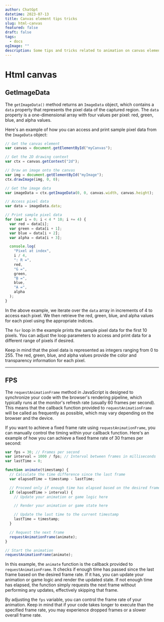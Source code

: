 ```yaml
---
author: ChatGpt
datetime: 2023-07-13
title: Canvas element tips tricks
slug: html-canvas
featured: false
draft: false
tags:
  - docs
ogImage: ""
description: Some tips and tricks related to animation on canvas element
---
```


# Html canvas

## GetImageData

The `getImageData()` method returns an `ImageData` object, which contains a `data` property that represents the pixel data of the captured region. The `data` property is a one-dimensional array with four values per pixel: red, green, blue, and alpha values.

Here's an example of how you can access and print sample pixel data from the `ImageData` object:

```javascript
// Get the canvas element
var canvas = document.getElementById("myCanvas");

// Get the 2D drawing context
var ctx = canvas.getContext("2d");

// Draw an image onto the canvas
var img = document.getElementById("myImage");
ctx.drawImage(img, 0, 0);

// Get the image data
var imageData = ctx.getImageData(0, 0, canvas.width, canvas.height);

// Access pixel data
var data = imageData.data;

// Print sample pixel data
for (var i = 0; i < 4 * 10; i += 4) {
  var red = data[i];
  var green = data[i + 1];
  var blue = data[i + 2];
  var alpha = data[i + 3];

  console.log(
    "Pixel at index",
    i / 4,
    ": R =",
    red,
    "G =",
    green,
    "B =",
    blue,
    "A =",
    alpha
  );
}
```

In the above example, we iterate over the `data` array in increments of 4 to access each pixel. We then retrieve the red, green, blue, and alpha values for each pixel using the appropriate indices.

The `for` loop in the example prints the sample pixel data for the first 10 pixels. You can adjust the loop parameters to access and print data for a different range of pixels if desired.

Keep in mind that the pixel data is represented as integers ranging from 0 to 255. The red, green, blue, and alpha values provide the color and transparency information for each pixel.

<hr/>

## FPS

The `requestAnimationFrame` method in JavaScript is designed to synchronize your code with the browser's rendering pipeline, which typically runs at the monitor's refresh rate (usually 60 frames per second). This means that the callback function provided to `requestAnimationFrame` will be called as frequently as possible, which may vary depending on the browser and the device.

If you want to achieve a fixed frame rate using `requestAnimationFrame`, you can manually control the timing within your callback function. Here's an example of how you can achieve a fixed frame rate of 30 frames per second:

```javascript
var fps = 30; // Frames per second
var interval = 1000 / fps; // Interval between frames in milliseconds
var lastTime = 0;

function animate(timestamp) {
  // Calculate the time difference since the last frame
  var elapsedTime = timestamp - lastTime;

  // Proceed only if enough time has elapsed based on the desired frame rate
  if (elapsedTime > interval) {
    // Update your animation or game logic here

    // Render your animation or game state here

    // Update the last time to the current timestamp
    lastTime = timestamp;
  }

  // Request the next frame
  requestAnimationFrame(animate);
}

// Start the animation
requestAnimationFrame(animate);
```

In this example, the `animate` function is the callback provided to `requestAnimationFrame`. It checks if enough time has passed since the last frame based on the desired frame rate. If it has, you can update your animation or game logic and render the updated state. If not enough time has elapsed, the function simply requests the next frame without performing any updates, effectively skipping that frame.

By adjusting the `fps` variable, you can control the frame rate of your animation. Keep in mind that if your code takes longer to execute than the specified frame rate, you may experience dropped frames or a slower overall frame rate.
